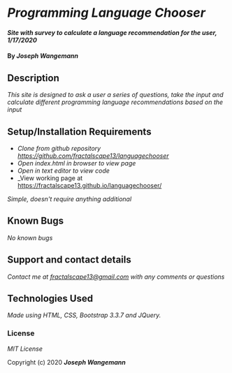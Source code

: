 # _Programming Language Chooser_

#### _Site with survey to calculate a language recommendation for the user, 1/17/2020_

#### By _**Joseph Wangemann**_

## Description

_This site is designed to ask a user a series of questions, take the input and calculate different programming language recommendations based on the input_

## Setup/Installation Requirements

* _Clone from github repository https://github.com/fractalscape13/languagechooser_
* _Open index.html in browser to view page_
* _Open in text editor to view code_
* _View working page at https://fractalscape13.github.io/languagechooser/

_Simple, doesn't require anything additional_

## Known Bugs

_No known bugs_

## Support and contact details

_Contact me at fractalscape13@gmail.com with any comments or questions_

## Technologies Used

_Made using HTML, CSS, Bootstrap 3.3.7 and JQuery._

### License

*MIT License*

Copyright (c) 2020 **_Joseph Wangemann_**